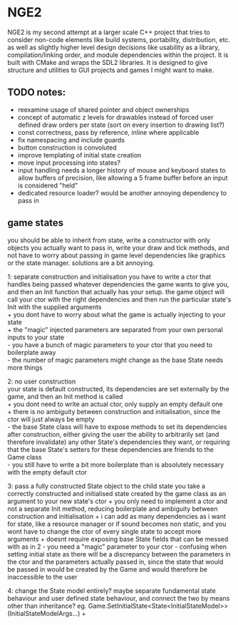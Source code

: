 # NGE2

NGE2 is my second attempt at a larger scale C++ project that tries to consider non-code elements like build systems, portability, distribution, etc. as well as slightly higher level design decisions like usability as a library, compilation/linking order, and module dependencies within the project. It is built with CMake and wraps the SDL2 libraries. It is designed to give structure and utilities to GUI projects and games I might want to make. 

## TODO notes:
- reexamine usage of shared pointer and object ownerships
- concept of automatic z levels for drawables instead of forced user defined draw orders per state (sort on every insertion to drawing list?)
- const correctness, pass by reference, inline where applicable
- fix namespacing and include guards
- button construction is convoluted
- improve templating of initial state creation
- move input processing into states?
- input handling needs a longer history of mouse and keyboard states to allow buffers of precision, like allowing a 5 frame buffer before an input is considered "held"
- dedicated resource loader? would be another annoying dependency to pass in

## game states
you should be able to inherit from state, write a constructor with only objects you actually want to pass in, write your draw and tick methods, and not have to worry about passing in game level dependencies like graphics or the state manager. solutions are a bit annoying.

1: separate construction and initialisation
you have to write a ctor that handles being passed whatever dependencies the game wants to give you, and then an Init function that actually has your setup. the game object will call your ctor with the right dependencies and then run the particular state's Init with the supplied arguments  
\+ you dont have to worry about what the game is actually injecting to your state  
\+ the "magic" injected parameters are separated from your own personal inputs to your state  
\- you have a bunch of magic parameters to your ctor that you need to boilerplate away  
\- the number of magic parameters might change as the base State needs more things  

2: no user construction  
your state is default constructed, its dependencies are set externally by the game, and then an Init method is called  
\+ you dont need to write an actual ctor, only supply an empty default one  
\+ there is no ambiguity between construction and initialisation, since the ctor will just always be empty  
\- the base State class will have to expose methods to set its dependencies after construction, either giving the user the ability to arbitrarily set (and therefore invalidate) any other State's dependencies they want, or requiring that the base State's setters for these dependencies are friends to the Game class  
\- you still have to write a bit more boilerplate than is absolutely necessary with the empty default ctor  

3: pass a fully constructed State object to the child state
you take a correctly constructed and initialised state created by the game class as an argument to your new state's ctor
\+ you only need to implement a ctor and not a separate Init method, reducing boilerplate and ambiguity between construction and initialisation
\+ i can add as many dependencies as i want for state, like a resource manager or if sound becomes non static, and you wont have to change the ctor of every single state to accept more arguments
\+ doesnt require exposing base State fields that can be messed with as in 2
\- you need a "magic" parameter to your ctor
\- confusing when setting initial state as there will be a discrepancy between the parameters in the ctor and the parameters actually passed in, since the state that would be passed in would be created by the Game and would therefore be inaccessible to the user

4: change the State model entirely?
maybe separate fundamental state behaviour and user defined state behaviour, and connect the two by means other than inheritance?
eg. Game.SetInitialState\<State\<InitialStateModel\>\>(InitialStateModelArgs...)
\+ 